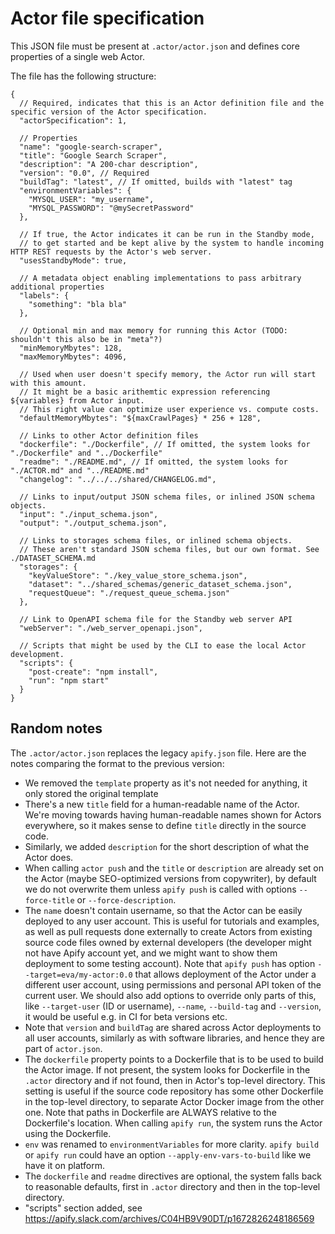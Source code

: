 # Actor file specification

This JSON file must be present at `.actor/actor.json` and defines core properties of a single web Actor.

The file has the following structure:

```jsonc
{
  // Required, indicates that this is an Actor definition file and the specific version of the Actor specification.
  "actorSpecification": 1,
  
  // Properties
  "name": "google-search-scraper",
  "title": "Google Search Scraper",
  "description": "A 200-char description",
  "version": "0.0", // Required
  "buildTag": "latest", // If omitted, builds with "latest" tag
  "environmentVariables": {
    "MYSQL_USER": "my_username",
    "MYSQL_PASSWORD": "@mySecretPassword"
  },
  
  // If true, the Actor indicates it can be run in the Standby mode,
  // to get started and be kept alive by the system to handle incoming HTTP REST requests by the Actor's web server.
  "usesStandbyMode": true,
 
  // A metadata object enabling implementations to pass arbitrary additional properties
  "labels": {
    "something": "bla bla"
  },
  
  // Optional min and max memory for running this Actor (TODO: shouldn't this also be in "meta"?)
  "minMemoryMbytes": 128,
  "maxMemoryMbytes": 4096,

  // Used when user doesn't specify memory, the 𝔸ctor run will start with this amount.
  // It might be a basic arithemtic expression referencing ${variables} from Actor input.
  // This right value can optimize user experience vs. compute costs.
  "defaultMemoryMbytes": "${maxCrawlPages} * 256 + 128",
  
  // Links to other Actor definition files
  "dockerfile": "./Dockerfile", // If omitted, the system looks for "./Dockerfile" and "../Dockerfile"
  "readme": "./README.md", // If omitted, the system looks for "./ACTOR.md" and "../README.md"
  "changelog": "../../../shared/CHANGELOG.md",
  
  // Links to input/output JSON schema files, or inlined JSON schema objects.
  "input": "./input_schema.json",
  "output": "./output_schema.json",
  
  // Links to storages schema files, or inlined schema objects.
  // These aren't standard JSON schema files, but our own format. See ./DATASET_SCHEMA.md
  "storages": {
    "keyValueStore": "./key_value_store_schema.json",
    "dataset": "../shared_schemas/generic_dataset_schema.json",
    "requestQueue": "./request_queue_schema.json"
  },
   
  // Link to OpenAPI schema file for the Standby web server API
  "webServer": "./web_server_openapi.json",

  // Scripts that might be used by the CLI to ease the local Actor development.
  "scripts": {
    "post-create": "npm install",
    "run": "npm start"
  }
}
```

## Random notes

The `.actor/actor.json` replaces the legacy `apify.json` file.
Here are the notes comparing the format to the previous version:

- We removed the `template` property as it's not needed for anything, it only stored the original template
- There's a new `title` field for a human-readable name of the Actor.
  We're moving towards having human-readable names shown for Actors everywhere,
  so it makes sense to define `title` directly in the source code.
- Similarly, we added `description` for the short description of what the Actor does.
- When calling `actor push` and the `title` or `description` are already set
  on the Actor (maybe SEO-optimized versions from copywriter),
  by default we do not overwrite them
  unless `apify push` is called with options `--force-title` or `--force-description`.
- The `name` doesn't contain username, so that the Actor can be easily deployed
  to any user account. This is useful for tutorials and examples, as well as
  pull requests done externally to create Actors from existing source code files
  owned by external developers
  (the developer might not have Apify account yet, and we might want to show them deployment
  to some testing account).
  Note that `apify push` has option `--target=eva/my-actor:0.0` that allows
  deployment of the Actor under a different user account, using permissions
  and personal API token of the current user.
  We should also add options to override only parts of this,
  like `--target-user` (ID or username), `--name`, `--build-tag` and `--version`,
  it would be useful e.g. in CI for beta versions etc.
- Note that `version` and `buildTag` are shared across Actor deployments to
  all user accounts, similarly as with software libraries,
  and hence they are part of `actor.json`.
- The `dockerfile` property points to a Dockerfile that is to be used to build the
  Actor image. If not present, the system looks for Dockerfile in the `.actor` directory
  and if not found, then in Actor's top-level
  directory. This setting is useful if the source code repository has some
  other Dockerfile in the top-level directory, to separate Actor Docker image from the
  other one. Note that paths in Dockerfile are ALWAYS relative to the Dockerfile's location.
  When calling `apify run`, the system runs the Actor using the Dockerfile.
- `env` was renamed to `environmentVariables` for more clarity. `apify build` or `apify run`
  could have an option `--apply-env-vars-to-build` like we have it on platform.
- The `dockerfile` and `readme` directives are optional, the system falls back to reasonable
  defaults, first in `.actor` directory and then in the top-level directory.
- "scripts" section added, see https://apify.slack.com/archives/C04HB9V90DT/p1672826248186569
